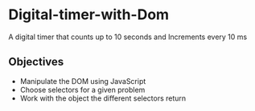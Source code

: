 # Digital-timer-with-Dom

A digital timer that counts up to 10 seconds and Increments every 10 ms

## Objectives

- Manipulate the DOM using JavaScript
- Choose selectors for a given problem
- Work with the object the different selectors return
